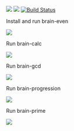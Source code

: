 <a href="https://codeclimate.com/github/codeclimate/codeclimate/maintainability"><img src="https://api.codeclimate.com/v1/badges/a99a88d28ad37a79dbf6/maintainability" /></a>
<a href="https://codeclimate.com/github/codeclimate/codeclimate/test_coverage"><img src="https://api.codeclimate.com/v1/badges/a99a88d28ad37a79dbf6/test_coverage" /></a>
[![Build Status](https://travis-ci.com/AngPanda/python-project-lvl1.svg?branch=master)](https://travis-ci.com/AngPanda/python-project-lvl1)

Install and run brain-even

<a href="https://asciinema.org/a/fjeMmKT7Pu8vkwNFm3RFCoYD4" target="_blank"><img src="https://asciinema.org/a/fjeMmKT7Pu8vkwNFm3RFCoYD4.svg" /></a>

Run brain-calc

<a href="https://asciinema.org/a/wlRHMbPJdVU6TvN6nNKlhWfFA" target="_blank"><img src="https://asciinema.org/a/wlRHMbPJdVU6TvN6nNKlhWfFA.svg" /></a>

Run brain-gcd

<a href="https://asciinema.org/a/hAtM6KMvSsNNLOJQ6eCeJjCpg" target="_blank"><img src="https://asciinema.org/a/hAtM6KMvSsNNLOJQ6eCeJjCpg.svg" /></a>

Run brain-progression

<a href="https://asciinema.org/a/tm7DCJP3WfLdCuIZ3y63zS29k" target="_blank"><img src="https://asciinema.org/a/tm7DCJP3WfLdCuIZ3y63zS29k.svg" /></a>

Run brain-prime

<a href="https://asciinema.org/a/hrcb2n0Rl3glLxgpElwnh7zdK" target="_blank"><img src="https://asciinema.org/a/hrcb2n0Rl3glLxgpElwnh7zdK.svg" /></a>
